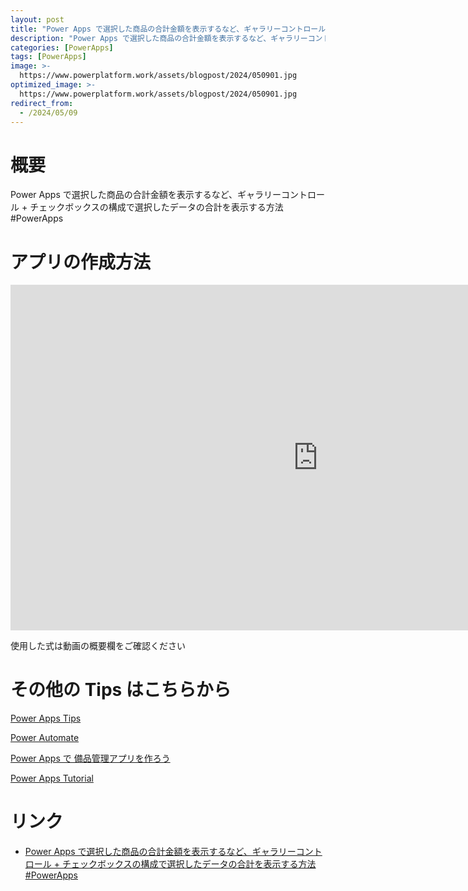 ```yaml
---
layout: post
title: "Power Apps で選択した商品の合計金額を表示するなど、ギャラリーコントロール + チェックボックスの構成で選択したデータの合計を表示する方法 #PowerApps"
description: "Power Apps で選択した商品の合計金額を表示するなど、ギャラリーコントロール + チェックボックスの構成で選択したデータの合計を表示する方法 #PowerAppsを動画で分かりやすく解説"
categories: [PowerApps]
tags: [PowerApps]
image: >-
  https://www.powerplatform.work/assets/blogpost/2024/050901.jpg
optimized_image: >-
  https://www.powerplatform.work/assets/blogpost/2024/050901.jpg
redirect_from:
  - /2024/05/09
---
```



#  概要

Power Apps で選択した商品の合計金額を表示するなど、ギャラリーコントロール + チェックボックスの構成で選択したデータの合計を表示する方法 #PowerApps


# アプリの作成方法

<iframe width="983" height="553" src="https://www.youtube.com/embed/y9xkcICj48I" title="YouTube video player" frameborder="0" allow="accelerometer; autoplay; clipboard-write; encrypted-media; gyroscope; picture-in-picture" allowfullscreen></iframe>


使用した式は動画の概要欄をご確認ください


# その他の Tips はこちらから

[Power Apps Tips](https://www.youtube.com/watch?v=VrAQf3JQ7yM&list=PLVhFi1fb3DqakSLVMn22DDcySXh9jtzi- )


[Power Automate](https://www.youtube.com/watch?v=-YnJYT0ASEM&list=PLVhFi1fb3Dqbzic6GieqnLFgD3aTj-eHA)


[Power Apps で 備品管理アプリを作ろう](https://www.youtube.com/playlist?list=PLVhFi1fb3DqZM3HKb8Hea6XEL96990Fyn)


[Power Apps Tutorial](https://www.youtube.com/playlist?list=PLVhFi1fb3DqalxpL974VvAJvV4iWoSbe_)


# リンク


- [Power Apps で選択した商品の合計金額を表示するなど、ギャラリーコントロール + チェックボックスの構成で選択したデータの合計を表示する方法 #PowerApps](https://www.youtube.com/watch?v=y9xkcICj48I)


